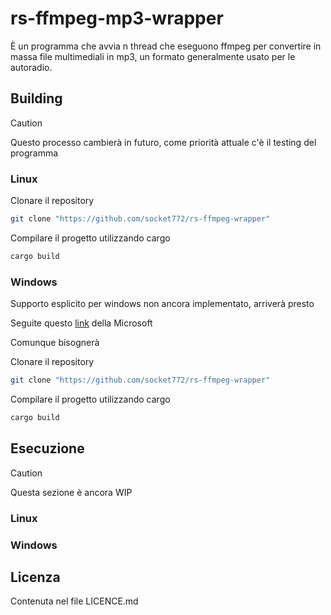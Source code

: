 # rs-ffmpeg-mp3-wrapper
È un programma che avvia n thread che eseguono ffmpeg per convertire in massa file multimediali in mp3, un formato generalmente usato per le autoradio.
## Building
> [!CAUTION]
> Questo processo cambierà in futuro, come priorità attuale c'è il testing del programma

### Linux
Clonare il repository
```sh
git clone "https://github.com/socket772/rs-ffmpeg-wrapper"
```

Compilare il progetto utilizzando cargo
```sh
cargo build
```

### Windows
Supporto esplicito per windows non ancora implementato, arriverà presto

Seguite questo [link](https://learn.microsoft.com/en-us/windows/dev-environment/rust/setup#install-rust) della Microsoft

Comunque bisognerà

Clonare il repository
```sh
git clone "https://github.com/socket772/rs-ffmpeg-wrapper"
```

Compilare il progetto utilizzando cargo
```sh
cargo build
```

## Esecuzione
> [!CAUTION]
> Questa sezione è ancora WIP

### Linux

### Windows

## Licenza
Contenuta nel file LICENCE.md
